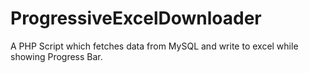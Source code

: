 # ProgressiveExcelDownloader
A PHP Script which fetches data from MySQL and write to excel while showing Progress Bar.

